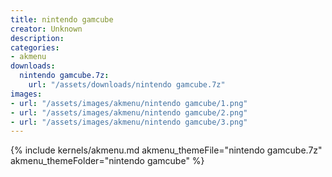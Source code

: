 ```yaml
---
title: nintendo gamcube
creator: Unknown
description: 
categories:
- akmenu
downloads:
  nintendo gamcube.7z:
    url: "/assets/downloads/nintendo gamcube.7z"
images:
- url: "/assets/images/akmenu/nintendo gamcube/1.png"
- url: "/assets/images/akmenu/nintendo gamcube/2.png"
- url: "/assets/images/akmenu/nintendo gamcube/3.png"
---
```


{% include kernels/akmenu.md akmenu_themeFile="nintendo gamcube.7z" akmenu_themeFolder="nintendo gamcube" %}
